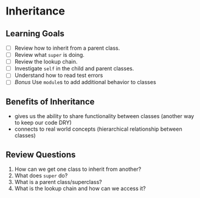 # Inheritance

## Learning Goals

- [ ] Review how to inherit from a parent class.
- [ ] Review what `super` is doing.
- [ ] Review the lookup chain.
- [ ] Investigate `self` in the child and parent classes.
- [ ] Understand how to read test errors
- [ ] *Bonus* Use `module`s to add additional behavior to classes

## Benefits of Inheritance
- gives us the ability to share functionality between classes (another way to keep our code DRY)
- connects to real world concepts (hierarchical relationship between classes)

## Review Questions

1. How can we get one class to inherit from another?
2. What does `super` do?
3. What is a parent class/superclass?
4. What is the lookup chain and how can we access it?
